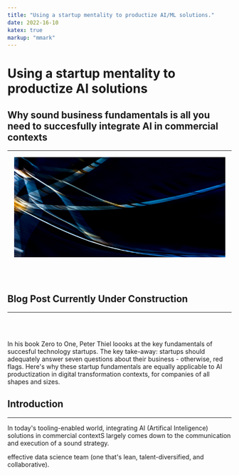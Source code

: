 ```yaml
---
title: "Using a startup mentality to productize AI/ML solutions."
date: 2022-16-10
katex: true
markup: "mmark"
---
```

# Using a startup mentality to productize AI solutions
## Why sound business fundamentals is all you need to succesfully integrate AI in commercial contexts
---

<p align="center"> <img src="/posts/blog_AI_image.jpeg"/ width = "475" height = "225"> </p>

<br><br>

## Blog Post Currently Under Construction 

---

<br><br>



In his book Zero to One, Peter Thiel loooks at the key fundamentals of succesful technology startups. The key take-away: startups should adequately answer seven questions about their business - otherwise, red flags. Here's why these startup fundamentals are equally applicable to AI productization in digital transformation contexts, for companies of all shapes and sizes. 

## Introduction
---

In today's tooling-enabled world, integrating AI (Artifical Inteligence) solutions in commercial contextS largely comes down to the communication and execution of a sound strategy. 

effective data science team (one that's lean, talent-diversified, and collaborative). 
